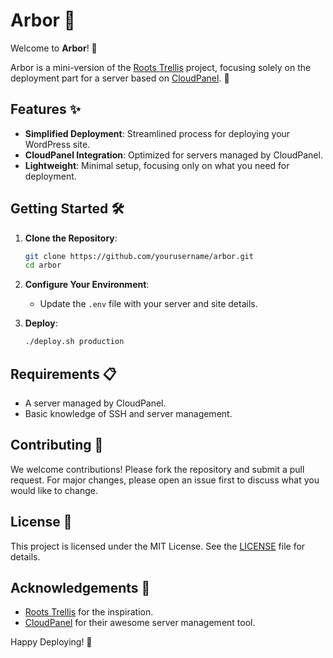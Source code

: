 # Arbor 🌳

Welcome to **Arbor**! 🎉

Arbor is a mini-version of the [Roots Trellis](https://roots.io/trellis/) project, focusing solely on the deployment part for a server based on [CloudPanel](https://www.cloudpanel.io/). 🚀

## Features ✨

- **Simplified Deployment**: Streamlined process for deploying your WordPress site.
- **CloudPanel Integration**: Optimized for servers managed by CloudPanel.
- **Lightweight**: Minimal setup, focusing only on what you need for deployment.

## Getting Started 🛠️

1. **Clone the Repository**:
    ```bash
    git clone https://github.com/yourusername/arbor.git
    cd arbor
    ```

2. **Configure Your Environment**:
    - Update the `.env` file with your server and site details.

3. **Deploy**:
    ```bash
    ./deploy.sh production
    ```

## Requirements 📋

- A server managed by CloudPanel.
- Basic knowledge of SSH and server management.

## Contributing 🤝

We welcome contributions! Please fork the repository and submit a pull request. For major changes, please open an issue first to discuss what you would like to change.

## License 📄

This project is licensed under the MIT License. See the [LICENSE](LICENSE) file for details.

## Acknowledgements 🙏

- [Roots Trellis](https://roots.io/trellis/) for the inspiration.
- [CloudPanel](https://www.cloudpanel.io/) for their awesome server management tool.

Happy Deploying! 🚀